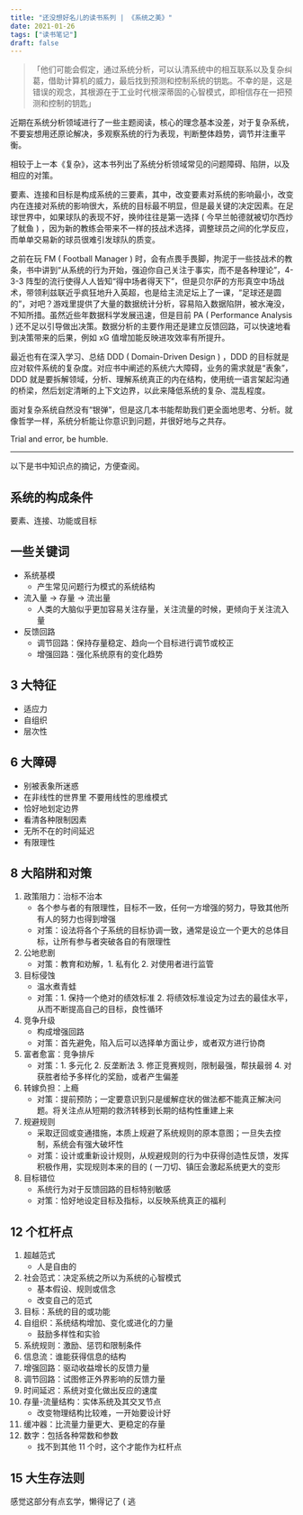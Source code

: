 ```yaml
---
title: "还没想好名儿的读书系列 | 《系统之美》"
date: 2021-01-26
tags: ["读书笔记"]
draft: false
---
```


> 「他们可能会假定，通过系统分析，可以认清系统中的相互联系以及复杂纠葛，借助计算机的威力，最后找到预测和控制系统的钥匙。不幸的是，这是错误的观念，其根源在于工业时代根深蒂固的心智模式，即相信存在一把预测和控制的钥匙」

近期在系统分析领域进行了一些主题阅读，核心的理念基本没差，对于复杂系统，不要妄想用还原论解决，多观察系统的行为表现，判断整体趋势，调节并注重平衡。

相较于上一本《复杂》，这本书列出了系统分析领域常见的问题障碍、陷阱，以及相应的对策。

要素、连接和目标是构成系统的三要素，其中，改变要素对系统的影响最小，改变内在连接对系统的影响很大，系统的目标最不明显，但是最关键的决定因素。在足球世界中，如果球队的表现不好，换帅往往是第一选择 ( 今早兰帕德就被切尔西炒了鱿鱼 ) ，因为新的教练会带来不一样的技战术选择，调整球员之间的化学反应，而单单交易新的球员很难引发球队的质变。

之前在玩 FM ( Football Manager ) 时，会有点畏手畏脚，拘泥于一些技战术的教条，书中讲到“从系统的行为开始，强迫你自己关注于事实，而不是各种理论”，4-3-3 阵型的流行使得人人皆知“得中场者得天下”，但是贝尔萨的方形真空中场战术，带领利兹联近乎疯狂地升入英超，也是给主流足坛上了一课，“足球还是圆的”，对吧？游戏里提供了大量的数据统计分析，容易陷入数据陷阱，被水淹没，不知所措。虽然近些年数据科学发展迅速，但是目前 PA ( Performance Analysis ) 还不足以引导做出决策。数据分析的主要作用还是建立反馈回路，可以快速地看到决策带来的后果，例如 xG 值增加能反映进攻效率有所提升。

最近也有在深入学习、总结 DDD ( Domain-Driven Design ) ，DDD 的目标就是应对软件系统的复杂度。对应书中阐述的系统六大障碍，业务的需求就是“表象”，DDD 就是要拆解领域，分析、理解系统真正的内在结构，使用统一语言架起沟通的桥梁，然后划定清晰的上下文边界，以此来降低系统的复杂、混乱程度。

面对复杂系统自然没有“银弹”，但是这几本书能帮助我们更全面地思考、分析。就像哲学一样，系统分析能让你意识到问题，并很好地与之共存。

Trial and error, be humble.

---

以下是书中知识点的摘记，方便查阅。

## 系统的构成条件

要素、连接、功能或目标

## 一些关键词

-   系统基模
    -   产生常见问题行为模式的系统结构
-   流入量 -> 存量 -> 流出量
    -   人类的大脑似乎更加容易关注存量，关注流量的时候，更倾向于关注流入量
-   反馈回路
    -   调节回路：保持存量稳定、趋向一个目标进行调节或校正
    -   增强回路：强化系统原有的变化趋势

## 3 大特征

-   适应力
-   自组织
-   层次性

## 6 大障碍

-   别被表象所迷惑
-   在非线性的世界里 不要用线性的思维模式
-   恰好地划定边界
-   看清各种限制因素
-   无所不在的时间延迟
-   有限理性

## 8 大陷阱和对策

1.  政策阻力：治标不治本
    -   各个参与者的有限理性，目标不一致，任何一方增强的努力，导致其他所有人的努力也得到增强
    -   对策：设法将各个子系统的目标协调一致，通常是设立一个更大的总体目标，让所有参与者突破各自的有限理性
2.  公地悲剧
    -   对策：教育和劝解，1. 私有化 2. 对使用者进行监管
3.  目标侵蚀
    -   温水煮青蛙
    -   对策：1. 保持一个绝对的绩效标准  2. 将绩效标准设定为过去的最佳水平，从而不断提高自己的目标，良性循环
4.  竞争升级
    -   构成增强回路
    -   对策：首先避免，陷入后可以选择单方面让步，或者双方进行协商
5.  富者愈富：竞争排斥
    -   对策：1. 多元化 2. 反垄断法 3. 修正竞赛规则，限制最强，帮扶最弱 4. 对获胜者给予多样化的奖励，或者产生偏差
6.  转嫁负担：上瘾
    -   对策：提前预防；一定要意识到只是缓解症状的做法都不能真正解决问题。将关注点从短期的救济转移到长期的结构性重建上来
7.  规避规则
    -   采取迂回或变通措施，本质上规避了系统规则的原本意图；一旦失去控制，系统会有强大破坏性
    -   对策：设计或重新设计规则，从规避规则的行为中获得创造性反馈，发挥积极作用，实现规则本来的目的 ( 一刀切、镇压会激起系统更大的变形
8.  目标错位
    -   系统行为对于反馈回路的目标特别敏感
    -   对策：恰好地设定目标及指标，以反映系统真正的福利

## 12 个杠杆点

1.  超越范式
    -   人是自由的
2.  社会范式：决定系统之所以为系统的心智模式
    -   基本假设、规则或信念
    -   改变自己的范式
3.  目标：系统的目的或功能
4.  自组织：系统结构增加、变化或进化的力量
    -   鼓励多样性和实验
5.  系统规则：激励、惩罚和限制条件
6.  信息流：谁能获得信息的结构
7.  增强回路：驱动收益增长的反馈力量
8.  调节回路：试图修正外界影响的反馈力量
9.  时间延迟：系统对变化做出反应的速度
10. 存量-流量结构：实体系统及其交叉节点
    -   改变物理结构比较难，一开始要设计好
11. 缓冲器：比流量力量更大、更稳定的存量
12. 数字：包括各种常数和参数
    -   找不到其他 11 个时，这个才能作为杠杆点

## 15 大生存法则

感觉这部分有点玄学，懒得记了 ( 逃
